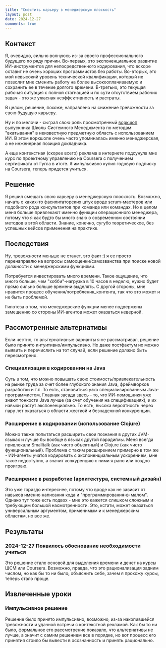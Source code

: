 ```yaml
---
title: "Сместить карьеру в менеджерскую плоскость"
layout: post
date: 2024-12-27
comments: true
---
```


## Контекст
Я, очевидно, сильно волнуюсь из-за своего профессионального будущего по ряду причин. Во-первых, это 
экспоненциальное развитие ИИ-инструментов для непосредственного кодирования, что вскоре оставит не очень
хороших программистов без работы. Во-вторых, это мой невысокий уровень технической квалификации, который
не позволит мне сменить работу на более высокооплачиваемую и сохранить ее в течение долгого времени.
В-третьих, это текущая рабочая ситуация с полной стагнацией и по сути отсутствием рабочих задач - это же
ужасная неэффективность и растраты.

В целом, решение, похоже, направлено на снижение тревожности за свою будущую карьеру.

Ну и по мелочи - сыграл свою роль просмотренный [воркшоп](https://www.youtube.com/watch?v=SOw0X8cl3fg)
выпускника Школы Системного Менеджмента по методам "вкатывания" в неизвестную предметную область с
использованием ИИ. В этом воркшопе очень часто упоминалась именно менеджерская, а не инженерная позиция
докладчика.

А еще контекстная (скорее всего) реклама в интернете подсунула мне курс по проектному управлению на Coursera
с получением сертификата от Гугла в итоге. Я импульсивно купил годовую подписку на Coursera, теперь придется 
учиться.

## Решение
Я решил смещать свою карьеру в менеджерскую плоскость. Возможно, начать с каких-то фасилитаторских штук
вроде scrum-мастеров или подобного рода консультантов при команде или командах. Но в целом меня больше
привлекают именно функции операционного менеджера, потому что я как будто бы много знаю о современном
состоянии методов в этой области. Знание, конечно, сугубо теоретическое, без успешных кейсов применения на
практике.

## Последствия
Ну, тревожности меньше не станет, это факт :) я ее просто перенаправлю на вопросы самооценки/самозванства
при поиске новой должности с менеджерскими функциями.

Потребуется инвестировать много времени. Такое ощущение, что много больше, чем "хобби"-нагрузка в 10 часов 
в неделю, нужно будет прямо сильно больше времени выделять. С другой стороны, мне нравится процесс 
обучения/потребления_контента, так что это может и не быть проблемой.

Гипотеза о том, что менеджерские функции менее подвержены замещению со стороны ИИ-агентов может оказаться
неверной.

## Рассмотренные альтернативы
Если честно, то альтернативные варианты я не рассматривал, решение было принято интуитивно/импульсивно.
Но даже постфактум их можно выявить и перечислить на тот случай, если решение должно быть пересмотрено.

### Специализация в кодировании на Java
Суть в том, что можно повышать свою стоимость/привлекательность на рынке труда за счет более глубокого
знания Java, фреймворков разработки и т.п. То есть, становиться узко специализированным Java-программистом.
Главная засада здесь - то, что ИИ-помощники уже знают тонкости Java лучше (за счет обучения на спецификациях),
и их навыки растут экспоненциально. То есть, высока вероятность через пару лет оказаться в области жесткой
и безнадежной конкуренции.

### Расширение в кодировании (использование Clojure)
Можно также попытаться расширить свои познания в других JVM-языках и лучше бы вообще в языках другой 
парадигмы. Меня всегда привлекали Smalltalk (как чисто объектный) и Clojure (как чисто функциональный). 
Проблема с таким расширением примерно в том же - ИИ-агенты учатся кодировать с экспоненциальным 
ускорением, мне такое недоступно, а значит конкуренцию с ними я рано или поздно проиграю.

### Расширение в разработке (архитектура, системный дизайн)
Это уже гораздо интереснее, потому что вроде как не зависит от навыков именно написания кода и 
"программирования-в-малом". Однако тут тоже есть подвох - мне это кажется слишком сложным и требующим
большой насмотренности. Это, кстати, может оказаться универсальным аргументом, применимым и к 
менеджерским областям, но все же.

## Результаты

### 2024-12-27 Появилось обоснование необходимости учиться
Это решение стало основой для выделения времени и денег на курсы ШСМ или Coursera. Возможно, правда, что
это рационализация задним числом, но как бы то ни было, объяснить себе, зачем я прохожу курсы, теперь стало
проще.

## Извлеченные уроки

### Импульсивное решение
Решение было принято импульсивно, возможно, из-за накопившейся тревожности и удачной встречи с 
контекстной рекламой. Как бы то ни было, формальное его рассмотрение показало, что альтернативы не лучше,
а значит с самим решением все в порядке, но вот процесс его принятия стоило бы вывести в осознанность и
принять рационально.
